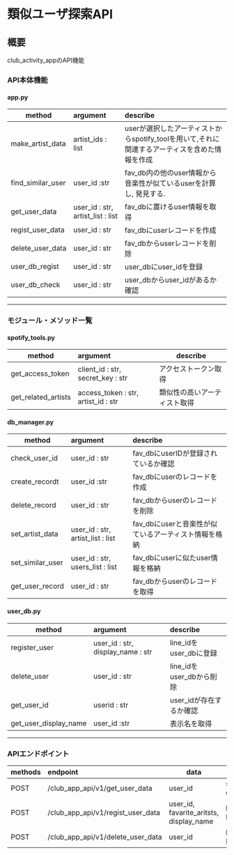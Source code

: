 # 類似ユーザ探索API

## 概要

club_activity_appのAPI機能

### API本体機能

#### app.py

| method | argument | describe |
| ------- | :------- | :------ |
| make_artist_data | artist_ids : list | userが選択したアーティストからspotify_toolを用いて,それに関連するアーティスを含めた情報を作成 |
| find_similar_user | user_id :str | fav_db内の他のuser情報から音楽性が似ているuserを計算し, 発見する. |
| get_user_data | user_id : str, artist_list : list | fav_dbに置けるuser情報を取得 |
| regist_user_data | user_id : str | fav_dbにuserレコードを作成 |
| delete_user_data | user_id : str | fav_dbからuserレコードを削除 |
| user_db_regist | user_id : str | user_dbにuser_idを登録 |
| user_db_check | user_id : str | user_dbからuser_idがあるか確認 |

***

### モジュール・メソッド一覧

#### spotify_tools.py

| method | argument | describe |
| ------- | :------- | -------
| get_access_token | client_id : str, secret_key : str | アクセストークン取得 |
| get_related_artists | access_token : str, artist_id : str | 類似性の高いアーティスト取得 |

#### db_manager.py

| method | argument | describe |
| ------- | :------- | :------ |
| check_user_id | user_id : str | fav_dbにuserIDが登録されているか確認 |
| create_recordt | user_id :str | fav_dbにuserのレコードを作成 |
| delete_record | user_id : str | fav_dbからuserのレコードを削除 |
| set_artist_data | user_id : str, artist_list : list | fav_dbにuserと音楽性が似ているアーティスト情報を格納 |
| set_similar_user | user_id : str, users_list : list | fav_dbにuserに似たuser情報を格納 |
| get_user_record | user_id : str | fav_dbからuserのレコードを取得 |

#### user_db.py

| method | argument | describe |
| ------- | :------ | :------ |
| register_user | user_id : str, display_name : str | line_idをuser_dbに登録 |
| delete_user | user_id : str | line_idをuser_dbから削除 |
| get_user_id | userid : str | user_idが存在するか確認 |
| get_user_display_name | user_id :str | 表示名を取得 |

***

### APIエンドポイント

| methods | endpoint | data | return |
| ------- | :------- | ---- | ---- |
| POST | /club_app_api/v1/get_user_data | user_id | similar_users, display_name |
| POST | /club_app_api/v1/regist_user_data | user_id, favarite_aritsts, display_name | bool(True, False) |
| POST | /club_app_api/v1/delete_user_data | user_id | bool(True, Flase)
